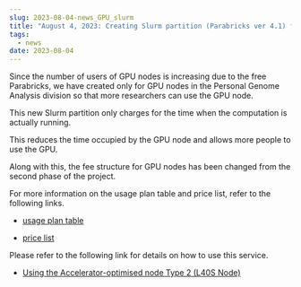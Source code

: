 ```yaml
---
slug: 2023-08-04-news_GPU_slurm
title: "August 4, 2023: Creating Slurm partition (Parabricks ver 4.1) for only GPU node of the personal genome division"
tags:
  - news
date: 2023-08-04
---
```



Since the number of users of GPU nodes is increasing due to the free Parabricks, we have created only for GPU nodes in the Personal Genome Analysis division so that more researchers can use the GPU node.

<!-- truncate -->

This new Slurm partition only charges for the time when the computation is actually running.

This reduces the time occupied by the GPU node and allows more people to use the GPU.

Along with this, the fee structure for GPU nodes has been changed from the second phase of the project.

For more information on the usage plan table and price list, refer to the following links.

- [usage plan table](/application/resource_extension)

- [price list](/guides/old_docs/terms_of_use_2019/)

Please refer to the following link for details on how to use this service.

- [Using the Accelerator-optimised node Type 2 (L40S Node)](/guides/using_personal_genome_division/GPU_nodes_type2/)
